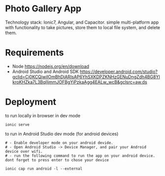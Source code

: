 # Photo Gallery App
Technology stack: Ionic7, Angular, and Capacitor.
simple multi-platform app with functionality to take pictures, store them to local file system, and delete them.



# Requirements
- Node https://nodejs.org/en/download
- Android Studio and Android SDK https://developer.android.com/studio?gclid=Cj0KCQjwiIOmBhDjARIsAP6YhSXKDPZKNHzGENuDngZdh4BG8YIkroKHZka7L3BqlIjmmJOFBgYiPzkaAgg4EALw_wcB&gclsrc=aw.ds


# Deployment
to run locally in browser in dev mode
```commandline
ionic serve
```

to run in Android Studio dev mode (for android devices)
```commandline
# - Enable developer mode on your android devide.
# - Open Android Studio -> Device Manager, and pair your Android device over wifi.
# - run the following command to run the app on your android device. dont forget to press enter to chose your device

ionic cap run android -l --external 
```
